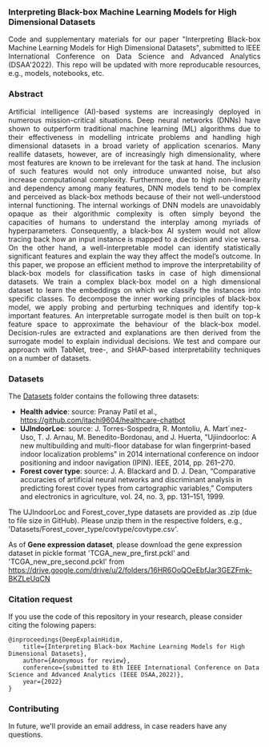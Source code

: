 ### Interpreting Black-box Machine Learning Models for High Dimensional Datasets

<p align="justify">Code and supplementary materials for our paper "Interpreting Black-box Machine Learning Models for High Dimensional Datasets", submitted to IEEE International Conference on Data Science and Advanced Analytics (DSAA'2022). This repo will be updated with more reproducable resources, e.g., models, notebooks, etc.</p>

### Abstract ###
<p align="justify"> Artificial intelligence (AI)-based systems are increasingly deployed in numerous mission-critical situations. Deep neural networks (DNNs) have shown to outperform traditional machine learning (ML) algorithms due to their effectiveness in modelling intricate problems and handling high dimensional datasets in a broad variety of application scenarios. Many reallife datasets, however, are of increasingly high dimensionality, where most features are known to be irrelevant for the task at hand. The inclusion of such features would not only introduce unwanted noise, but also increase computational complexity. Furthermore, due to high non-linearity and dependency among many features, DNN models tend to be complex and perceived as black-box methods because of their not well-understood internal functioning. The internal workings of DNN models are unavoidably opaque as their algorithmic complexity is often simply beyond the capacities of humans to understand the interplay among myriads of hyperparameters. Consequently, a black-box AI system would not allow tracing back how an input instance is mapped to a decision and vice versa. On the other hand, a well-interpretable model can identify statistically significant features and explain the way they affect the model’s outcome. In this paper, we propose an efficient method to improve the interpretability of black-box models for classification tasks in case of high dimensional datasets. We train a complex black-box model on a high dimensional dataset to learn the embeddings on which we classify the instances into specific classes. To decompose the inner working principles of black-box model, we apply probing and perturbing techniques and identify top-k important features. An interpretable surrogate model is then built on top-k feature space to approximate the behaviour of the black-box model. Decision-rules are extracted and explanations are then derived from the surrogate model to explain individual decisions. We test and compare our approach with TabNet, tree-, and SHAP-based interpretability techniques on a number of datasets.</p>

### Datasets
The [Datasets](https://github.com/AwesomeDeepAI/DeepExplainHidim/tree/main/Datasets) folder contains the following three datasets: 
- **Health advice**: source: Pranay Patil et al., https://github.com/itachi9604/healthcare-chatbot
- **UJIndoorLoc**: source: J. Torres-Sospedra, R. Montoliu, A. Mart´ınez-Uso, T. J. Arnau, M. Benedito-Bordonau, and J. Huerta, "Ujiindoorloc: A new multibuilding and multi-floor database for wlan fingerprint-based indoor localization problems" in 2014 international conference on indoor positioning and indoor navigation (IPIN). IEEE, 2014, pp. 261–270.
- **Forest cover type**: source: J. A. Blackard and D. J. Dean, “Comparative accuracies of artificial neural networks and discriminant analysis in predicting forest cover types from cartographic variables,” Computers and electronics in agriculture, vol. 24, no. 3, pp. 131–151, 1999.

The UJIndoorLoc and Forest_cover_type datasets are provided as .zip (due to file size in GitHub). Please unzip them in the respective folders, e.g., 'Datasets/Forest_cover_type/covtype/covtype.csv'. 

As of **Gene expression dataset**, please download the gene expression dataset in pickle format 'TCGA_new_pre_first.pckl' and 'TCGA_new_pre_second.pckl' from https://drive.google.com/drive/u/2/folders/16HR6OoQOeEbfJar3GEZFmk-BKZLeUqCN

### Citation request ###
If you use the code of this repository in your research, please consider citing the folowing papers:

    @inproceedings{DeepExplainHidim,
        title={Interpreting Black-box Machine Learning Models for High Dimensional Datasets},
        author={Anonymous for review},
        conference={submitted to 8th IEEE International Conference on Data Science and Advanced Analytics (IEEE DSAA,2022)},
        year={2022}
    }

### Contributing ###
In future, we'll provide an email address, in case readers have any questions.
